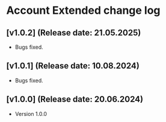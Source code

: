<!DOCTYPE html>
<html lang="en">
<head></head>
<body>
    <h1>Account Extended change log</h1>
    <h2>[v1.0.2] (Release date: 21.05.2025)</h2>
    <p>
        <ul>
            <li>Bugs fixed.</li>
        </ul>
    </p>
    <h2>[v1.0.1] (Release date: 10.08.2024)</h2>
    <p>
        <ul>
            <li>Bugs fixed.</li>
        </ul>
    </p>
    <h2>[v1.0.0] (Release date: 20.06.2024)</h2>
    <p>
        <ul>
            <li>Version 1.0.0</li>
        </ul>
    </p>
</body>
</html>
